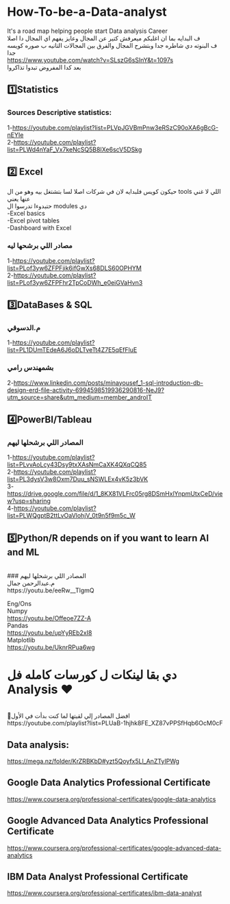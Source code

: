 # How-To-be-a-Data-analyst
It's a road map helping people start Data analysis Career <br />
ف البدايه بما ان اغلبكم ميعرفش كتير عن المجال وعايز يفهم اي المجال دا اصلا <br />
ف البنوته دي شاطره جدا وبتشرح المجال والفرق بين المجالات التانيه ب صوره كويسه جدا<br />
https://www.youtube.com/watch?v=SLszG6sSInY&t=1097s<br />
بعد كدا المفروض تبدوا تذاكروا <br />
## 1️⃣Statistics <br />   
### Sources Descriptive statistics:  <br />
1-https://youtube.com/playlist?list=PLVpJGVBmPnw3eRSzC90oXA6gBcG-nEYIe  <br />
2-https://youtube.com/playlist?list=PLWd4nYaF_Vx7keNcSQ5B8IXe6scV5DSkg  <br />
## 2️⃣ Excel <br />
حيكون كويس فلبدايه لان في شركات اصلا لسا بتشتغل بيه وهو من ال tools اللي لا غني عنها يعني <br />
حتبدوءا تدرسوا ال modules دي <br />
-Excel basics <br />
-Excel pivot tables <br />
-Dashboard with Excel <br />
### مصادر اللي برشحها ليه <br />
1-https://youtube.com/playlist?list=PLof3yw6ZFPFjik6ifGwXs68DLS60OPHYM <br />
2-https://youtube.com/playlist?list=PLof3yw6ZFPFhr2TpCoDWh_e0eiGVaHvn3 <br />
## 3️⃣DataBases & SQL <br /> 
### م.الدسوقي <br />
1-https://youtube.com/playlist?list=PL1DUmTEdeA6J6oDLTveTt4Z7E5qEfFluE <br />
 ### بشمهندس رامي <br />
2-https://www.linkedin.com/posts/minayousef_1-sql-introduction-db-design-erd-file-activity-6994598519936290816-NeJ9?utm_source=share&utm_medium=member_androIT <br />

## 4️⃣PowerBI/Tableau  <br />
### المصادر اللي برشحلها ليهم
1-https://youtube.com/playlist?list=PLvvAoLcy43Dsy9txXAsNmCaXK4QXqCQ85 <br />
2-https://youtube.com/playlist?list=PL3dysV3w8Oxm7Duu_sNSWLEx4vK5z3bVK <br />
3-https://drive.google.com/file/d/1_8KX81VLFrc05rg8DSmHxlYnpmUtxCeD/view?usp=sharing  <br />
4-https://youtube.com/playlist?list=PLWQgptB2ttLvOaVlohjV_0t9n5f9m5c_W  <br />
## 5️⃣Python/R depends on if you want to learn AI and ML
<br />
### المصادر اللي برشحلها ليهم
<br />
 م.عبدالرحمن جمال <br />
https://youtu.be/eeRw__TlgmQ <br />

Eng/Ons <br /> 
Numpy <br />
https://youtu.be/Offeoe7ZZ-A <br />
Pandas <br />
https://youtu.be/upYyREb2xI8 <br />
Matplotlib <br />
https://youtu.be/UknrRPua6wg <br />

#  دي بقا لينكات ل كورسات كامله فل Analysis ♥️ 
<br />
🔹افضل المصادر إلي لقيتها لما كنت بدأت في الأول 
<br />
https://youtube.com/playlist?list=PLUaB-1hjhk8FE_XZ87vPPSfHqb6OcM0cF <br />

## Data analysis: <br />
  https://mega.nz/folder/KrZRBKbD#yzt5Qoyfx5Ll_AnZTyIPWg <br />
## Google Data Analytics Professional Certificate <br />
https://www.coursera.org/professional-certificates/google-data-analytics <br />
## Google Advanced Data Analytics Professional Certificate <br />
https://www.coursera.org/professional-certificates/google-advanced-data-analytics <br />
## IBM Data Analyst Professional Certificate <br />
https://www.coursera.org/professional-certificates/ibm-data-analyst <br />
